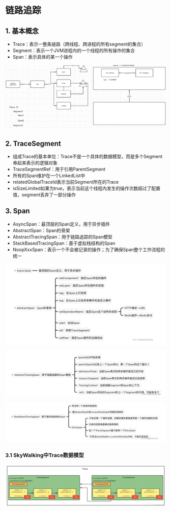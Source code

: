 # 链路追踪

## 1. 基本概念

* Trace：表示一整条链路（跨线程、跨进程的所有segment的集合）
* Segment：表示一个JVM进程内的一个线程的所有操作的集合
* Span：表示具体的某一个操作

![image-20230417195809563](链路追踪.assets/image-20230417195809563.png)



## 2. TraceSegment

* 组成Trace的基本单位：Trace不是一个具体的数据模型，而是多个Segment串起来表示的逻辑对象
* TraceSegmentRef：用于引用ParentSegment
* 所有的Span维护在一个LinkedList中
* relatedGlobalTraceId表示当前Segment所在的Trace
* isSizeLimited如果为true，表示当前这个线程内发生的操作次数超过了配置值，segment丢弃了一部分操作



## 3. Span

* AsyncSpan：最顶层的Span定义，用于异步插件
* AbstractSpan：Span的骨架
* AbstractTracingSpan：用于链路追踪的Span模型
* StackBasedTracingSpan：基于虚拟栈结构的Span
* NoopXxxSpan：表示一个不会被记录的操作；为了确保Span整个工作流程的统一

![image-20230419102040122](链路追踪.assets/image-20230419102040122.png)

![image-20230419102100435](链路追踪.assets/image-20230419102100435.png)

![image-20230419102241186](链路追踪.assets/image-20230419102241186.png)



### 3.1 SkyWalking中Trace数据模型

![image-20230419102147742](链路追踪.assets/image-20230419102147742.png)